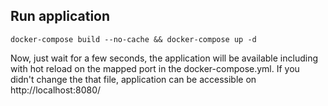 ## Run application

`docker-compose build --no-cache && docker-compose up -d`

Now, just wait for a few seconds, the application will be available 
including with hot reload on the mapped port in the docker-compose.yml.
If you didn't change the that file, application can be accessible on 
http://localhost:8080/

